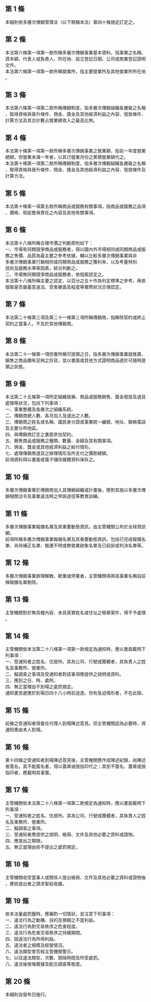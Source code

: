 第 1 條
-------
本細則依多層次傳銷管理法（以下簡稱本法）第四十條規定訂定之。

第 2 條
-------
本法第六條第一項第一款所稱多層次傳銷事業基本資料，指事業之名稱、  
資本額、代表人或負責人、所在地、設立登記日期、公司或商業登記證明  
文件。  
本法第六條第一項第一款所稱營業所，指主要營業所及其他營業所所在地  
。

第 3 條
-------
本法第六條第一項第二款所稱傳銷制度，指多層次傳銷組織各層級之名稱  
、取得資格與晉升條件、佣金、獎金及其他經濟利益之內容、發放條件、  
計算方法及其合計數占營業總收入之最高比例。

第 4 條
-------
本法第十條第一項第一款所稱多層次傳銷事業之營業額，指前一年度營業  
總額，但營業未滿一年者，以其已營業月份之累積營業額代之。  
本法第十條第一項第二款所稱傳銷制度，指多層次傳銷組織各層級之名稱  
、取得資格與晉升條件、佣金、獎金及其他經濟利益之內容、發放條件及  
計算方法。

第 5 條
-------
本法第十條第一項第五款所稱商品或服務有關事項，指商品或服務之品項  
、價格、瑕疵擔保責任之內容及其他有關事項。

第 6 條
-------
本法第十八條所稱合理市價之判斷原則如下：  
一、市場有同類競爭商品或服務者，得以國內外市場相同或同類商品或服  
    務之售價、品質為最主要之參考依據，輔以比較多層次傳銷事業與非  
    多層次傳銷事業行銷相同或同類商品或服務之獲利率，以及考量特別  
    技術及服務水準等因素，綜合判斷之。  
二、市場無同類競爭商品或服務者，依個案認定之。  
本法第十八條所稱主要之認定，以百分之五十作為判定標準之參考，再依  
個案是否屬蓄意違法、受害層面及程度等實際狀況合理認定。

第 7 條
-------
本法第二十條第三項及第二十一條第三項所稱傳銷商，指解除契約或終止  
契約之當事人，不及於其他傳銷商。

第 8 條
-------
本法第二十一條第一項但書所稱可提領之日，指多層次傳銷事業就推廣、  
銷售之商品備有足夠之存貨，並以書面或其他方式證明商品達於可隨時提  
領之狀態。

第 9 條
-------
本法第二十五條第一項所定組織發展、商品或服務銷售、獎金發放及退貨  
處理等狀況，包括下列事項：  
一、事業整體及各層次之組織系統。  
二、傳銷商總人數、各月加入及退出之人數。  
三、傳銷商之姓名或名稱、國民身分證或事業統一編號、地址、聯絡電話  
    及主要分布地區。  
四、與傳銷商訂定之書面參加契約。  
五、銷售商品或服務之種類、數量、金額及其有關事項。  
六、佣金、獎金或其他經濟利益之給付情形。  
七、處理傳銷商退貨之辦理情形及所支付之價款總額。  
前項資料得以書面或電子儲存媒體資料保存之。

第 10 條
--------
多層次傳銷事業於傳銷商加入其傳銷組織或計畫後，應對其施以多層次傳  
銷相關法令及事業違法時之申訴途徑等教育訓練。

第 11 條
--------
多層次傳銷事業報備名單及其重要動態資訊，由主管機關公布於全球資訊  
網。  
前項所稱多層次傳銷事業報備名單及其重要動態資訊，包括已完成報備名  
單、尚待補正名單、搬遷不明或無營業跡象名單及已起訴或判決名單等。

第 12 條
--------
多層次傳銷事業辦理解散、歇業或停業者，主管機關得將該事業名稱自前  
條報備名單刪除。

第 13 條
--------
主管機關對於無具體內容、未具真實姓名或住址之檢舉案件，得不予處理  
。

第 14 條
--------
主管機關依本法第二十八條第一項第一款規定為通知時，應以書面載明下  
列事項：  
一、受通知者之姓名、住居所。其為公司、行號或團體者，其負責人之姓  
    名及事務所、營業所。  
二、擬調查之事項及受通知者對該事項應提供之說明或資料。  
三、應到之日、時、處所。  
四、無正當理由不到場之處罰規定。  
通知書至遲應於到場日四十八小時前送達。但有急迫情形者，不在此限。

第 15 條
--------
前條之受通知者得委任代理人到場陳述意見。但主管機關認為必要時，得  
通知應由本人到場。

第 16 條
--------
第十四條之受通知者到場陳述意見後，主管機關應作成陳述紀錄，由陳述  
者簽名。其不能簽名者，得以蓋章或按指印代之；其拒不簽名、蓋章或按  
指印者，應載明其事實。

第 17 條
--------
主管機關依本法第二十八條第一項第二款規定為通知時，應以書面載明下  
列事項：  
一、受通知者之姓名、住居所。其為公司、行號或團體者，其負責人之姓  
    名及事務所、營業所。  
二、擬調查之事項。  
三、受通知者應提供之說明、帳冊、文件及其他必要之資料或證物。  
四、應提出之期限。  
五、無正當理由拒不提出之處罰規定。

第 18 條
--------
主管機關收受當事人或關係人提出帳冊、文件及其他必要之資料或證物後  
，應依提出者之請求掣給收據。

第 19 條
--------
依本法量處罰鍰時，應審酌一切情狀，並注意下列事項：  
一、違法行為之動機、目的及預期之不當利益。  
二、違法行為對交易秩序之危害程度。  
三、違法行為危害交易秩序之持續期間。  
四、因違法行為所得利益。  
五、違法者之規模及經營情況。  
六、違法類型曾否經主管機關警示。  
七、以往違法類型、次數、間隔時間及所受處罰。  
八、違法後悛悔實據及配合調查等態度。

第 20 條
--------
本細則自發布日施行。

